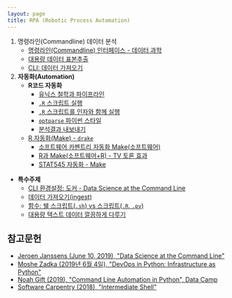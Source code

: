 ```yaml
---
layout: page
title: RPA (Robotic Process Automation)
---
```


1. 명령라인(Commandline) 데이터 분석
     - [명령라인(Commandline) 인터페이스 - 데이터 과학](cmd-data-science-hello-world.html)
     - [대용량 데이터 표본추출](rpa-random-sampling.html)
     - [CLI: 데이터 가져오기](cmd-ingest-data)
1. **자동화(Automation)**
    - **R코드 자동화**
        - [유닉스 철학과 파이프라인](r-parallel-rscript-unix.html)
        - [`.R` 스크립트 실행](r-parallel-rscript-exec.html)
        - [`.R` 스크립트를 인자와 함께 실행](r-parallel-rscript-args.html)
        - [`optparse` 파이썬 스타일](r-parallel-rscript-optparse.html)
        - [분석결과 내보내기](r-parallel-local-export.html)
    - [R 자동화(Make) - `drake`](r-makefile.html)
        - [소프트웨어 카펜트리 자동화 Make(소프트웨어)](http://statkclee.github.io/make-novice/index-kr.html)
        - [R과 Make(소프트웨어+R) - TV 토론 효과](r-make-software.html)
        - [STAT545 자동화 - Make](r-stat545-make.html)
- **특수주제**
    - [CLI 환경설정: 도커 - Data Science at the Command Line](rpa-setup.html)
    - [데이터 가져오기(ingest)](rpa-ingest.html)
    - [함수: 쉘 스크립트(`.sh`) vs 스크립트(`.R`, `.py`)](rpa-function.html)
    - [대용량 텍스트 데이터 깔끔하게 다루기](rpa-data-munging.html)



## 참고문헌

- [Jeroen Janssens (June 10, 2019), "Data Science at the Command Line"](https://www.datascienceatthecommandline.com/) 
- [Moshe Zadka (2019년 6월 4일), "DevOps in Python: Infrastructure as Python"](https://www.amazon.com/DevOps-Python-Infrastructure-as/dp/148424432X)
- [Noah Gift (2019), "Command Line Automation in Python", Data Camp](https://www.datacamp.com/courses/command-line-automation-in-python)
- [Software Carpentry (2018), "Intermediate Shell"](https://rgaiacs.gitlab.io/2018-11-07-intermediate-shell-sheffield/)




